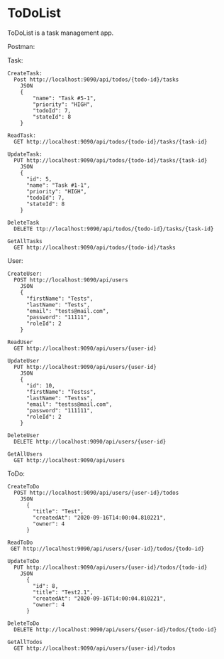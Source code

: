 # ToDoList
ToDoList is a task management app.

Postman:

Task:
  
    CreateTask:
      Post http://localhost:9090/api/todos/{todo-id}/tasks
        JSON
        {
            "name": "Task #5-1",
            "priority": "HIGH",
            "todoId": 7,
            "stateId": 8
        }
    
    ReadTask:
      GET http://localhost:9090/api/todos/{todo-id}/tasks/{task-id}
    
    UpdateTask:
      PUT http://localhost:9090/api/todos/{todo-id}/tasks/{task-id}
        JSON
        {
          "id": 5,
          "name": "Task #1-1",
          "priority": "HIGH",
          "todoId": 7,
          "stateId": 8 
        }

    DeleteTask
      DELETE ttp://localhost:9090/api/todos/{todo-id}/tasks/{task-id}

    GetAllTasks
      GET http://localhost:9090/api/todos/{todo-id}/tasks

User:

    CreateUser:
      POST http://localhost:9090/api/users
        JSON
        {
          "firstName": "Tests",
          "lastName": "Tests",
          "email": "tests@mail.com",
          "password": "11111",
          "roleId": 2
        }

    ReadUser
      GET http://localhost:9090/api/users/{user-id}

    UpdateUser
      PUT http://localhost:9090/api/users/{user-id}
        JSON
        {
          "id": 10,
          "firstName": "Testss",
          "lastName": "Testss",
          "email": "testss@mail.com",
          "password": "111111",
          "roleId": 2
        }

    DeleteUser
      DELETE http://localhost:9090/api/users/{user-id}

    GetAllUsers
      GET http://localhost:9090/api/users

ToDo:

    CreateToDo
      POST http://localhost:9090/api/users/{user-id}/todos
        JSON
          {
            "title": "Test",
            "createdAt": "2020-09-16T14:00:04.810221",
            "owner": 4
          }

    ReadToDo
     GET http://localhost:9090/api/users/{user-id}/todos/{todo-id}

    UpdateToDo
      PUT http://localhost:9090/api/users/{user-id}/todos/{todo-id}
        JSON
          {
            "id": 8,
            "title": "Test2.1",
            "createdAt": "2020-09-16T14:00:04.810221",
            "owner": 4
          }

    DeleteToDo
      DELETE http://localhost:9090/api/users/{user-id}/todos/{todo-id}

    GetAllTodos
      GET http://localhost:9090/api/users/{user-id}/todos
    
